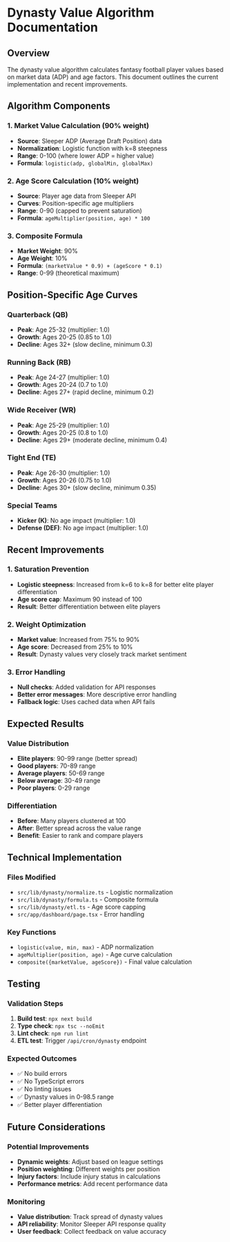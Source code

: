 # Dynasty Value Algorithm Documentation

## Overview
The dynasty value algorithm calculates fantasy football player values based on market data (ADP) and age factors. This document outlines the current implementation and recent improvements.

## Algorithm Components

### 1. Market Value Calculation (90% weight)
- **Source**: Sleeper ADP (Average Draft Position) data
- **Normalization**: Logistic function with k=8 steepness
- **Range**: 0-100 (where lower ADP = higher value)
- **Formula**: `logistic(adp, globalMin, globalMax)`

### 2. Age Score Calculation (10% weight)
- **Source**: Player age data from Sleeper API
- **Curves**: Position-specific age multipliers
- **Range**: 0-90 (capped to prevent saturation)
- **Formula**: `ageMultiplier(position, age) * 100`

### 3. Composite Formula
- **Market Weight**: 90%
- **Age Weight**: 10%
- **Formula**: `(marketValue * 0.9) + (ageScore * 0.1)`
- **Range**: 0-99 (theoretical maximum)

## Position-Specific Age Curves

### Quarterback (QB)
- **Peak**: Age 25-32 (multiplier: 1.0)
- **Growth**: Ages 20-25 (0.85 to 1.0)
- **Decline**: Ages 32+ (slow decline, minimum 0.3)

### Running Back (RB)
- **Peak**: Age 24-27 (multiplier: 1.0)
- **Growth**: Ages 20-24 (0.7 to 1.0)
- **Decline**: Ages 27+ (rapid decline, minimum 0.2)

### Wide Receiver (WR)
- **Peak**: Age 25-29 (multiplier: 1.0)
- **Growth**: Ages 20-25 (0.8 to 1.0)
- **Decline**: Ages 29+ (moderate decline, minimum 0.4)

### Tight End (TE)
- **Peak**: Age 26-30 (multiplier: 1.0)
- **Growth**: Ages 20-26 (0.75 to 1.0)
- **Decline**: Ages 30+ (slow decline, minimum 0.35)

### Special Teams
- **Kicker (K)**: No age impact (multiplier: 1.0)
- **Defense (DEF)**: No age impact (multiplier: 1.0)

## Recent Improvements

### 1. Saturation Prevention
- **Logistic steepness**: Increased from k=6 to k=8 for better elite player differentiation
- **Age score cap**: Maximum 90 instead of 100
- **Result**: Better differentiation between elite players

### 2. Weight Optimization
- **Market value**: Increased from 75% to 90%
- **Age score**: Decreased from 25% to 10%
- **Result**: Dynasty values very closely track market sentiment

### 3. Error Handling
- **Null checks**: Added validation for API responses
- **Better error messages**: More descriptive error handling
- **Fallback logic**: Uses cached data when API fails

## Expected Results

### Value Distribution
- **Elite players**: 90-99 range (better spread)
- **Good players**: 70-89 range
- **Average players**: 50-69 range
- **Below average**: 30-49 range
- **Poor players**: 0-29 range

### Differentiation
- **Before**: Many players clustered at 100
- **After**: Better spread across the value range
- **Benefit**: Easier to rank and compare players

## Technical Implementation

### Files Modified
- `src/lib/dynasty/normalize.ts` - Logistic normalization
- `src/lib/dynasty/formula.ts` - Composite formula
- `src/lib/dynasty/etl.ts` - Age score capping
- `src/app/dashboard/page.tsx` - Error handling

### Key Functions
- `logistic(value, min, max)` - ADP normalization
- `ageMultiplier(position, age)` - Age curve calculation
- `composite({marketValue, ageScore})` - Final value calculation

## Testing

### Validation Steps
1. **Build test**: `npx next build`
2. **Type check**: `npx tsc --noEmit`
3. **Lint check**: `npm run lint`
4. **ETL test**: Trigger `/api/cron/dynasty` endpoint

### Expected Outcomes
- ✅ No build errors
- ✅ No TypeScript errors
- ✅ No linting issues
- ✅ Dynasty values in 0-98.5 range
- ✅ Better player differentiation

## Future Considerations

### Potential Improvements
- **Dynamic weights**: Adjust based on league settings
- **Position weighting**: Different weights per position
- **Injury factors**: Include injury status in calculations
- **Performance metrics**: Add recent performance data

### Monitoring
- **Value distribution**: Track spread of dynasty values
- **API reliability**: Monitor Sleeper API response quality
- **User feedback**: Collect feedback on value accuracy

